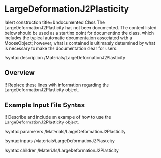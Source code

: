 # LargeDeformationJ2Plasticity

!alert construction title=Undocumented Class
The LargeDeformationJ2Plasticity has not been documented. The content listed below should be used as a starting point for
documenting the class, which includes the typical automatic documentation associated with a
MooseObject; however, what is contained is ultimately determined by what is necessary to make the
documentation clear for users.

!syntax description /Materials/LargeDeformationJ2Plasticity

## Overview

!! Replace these lines with information regarding the LargeDeformationJ2Plasticity object.

## Example Input File Syntax

!! Describe and include an example of how to use the LargeDeformationJ2Plasticity object.

!syntax parameters /Materials/LargeDeformationJ2Plasticity

!syntax inputs /Materials/LargeDeformationJ2Plasticity

!syntax children /Materials/LargeDeformationJ2Plasticity
